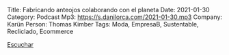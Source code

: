 Title: Fabricando anteojos colaborando con el planeta 
Date: 2021-01-30
Category: Podcast
Mp3: https://s.danilorca.com/2021-01-30.mp3
Company: Karün
Person: Thomas Kimber
Tags: Moda, EmpresaB, Sustentable, Recliclado, Ecommerce

<a href="https://s.danilorca.com/2021-01-30.mp3" type="audio/mpeg">
Escuchar
</a>
